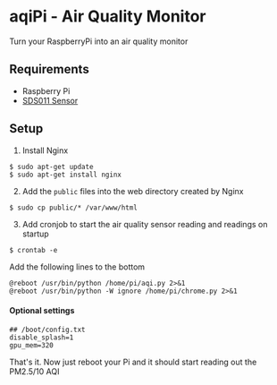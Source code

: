 # aqiPi - Air Quality Monitor

Turn your RaspberryPi into an air quality monitor

## Requirements

* Raspberry Pi
* [SDS011 Sensor](https://aqicn.org/sensor/sds011/)

## Setup

1. Install Nginx

```shell
$ sudo apt-get update
$ sudo apt-get install nginx
```

2. Add the `public` files into the web directory created by Nginx

```shell
$ sudo cp public/* /var/www/html
```

3. Add cronjob to start the air quality sensor reading and readings on startup

```shell
$ crontab -e
```

Add the following lines to the bottom 

```
@reboot /usr/bin/python /home/pi/aqi.py 2>&1
@reboot /usr/bin/python -W ignore /home/pi/chrome.py 2>&1
```


#### Optional settings


```
## /boot/config.txt
disable_splash=1
gpu_mem=320 
```

That's it. Now just reboot your Pi and it should start reading out the PM2.5/10 AQI